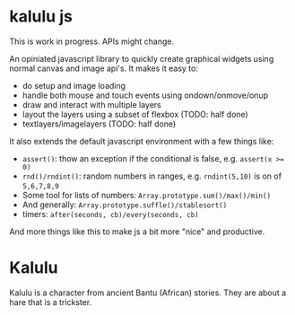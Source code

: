 # kalulu js

This is work in progress. APIs might change.

An opiniated javascript library to quickly create graphical widgets using
normal canvas and image api's. It makes it easy to:

* do setup and image loading
* handle both mouse and touch events using ondown/onmove/onup
* draw and interact with multiple layers
* layout the layers using a subset of flexbox (TODO: half done)
* textlayers/imagelayers (TODO: half done)

It also extends the default javascript environment with a few things like:

* `assert()`: thow an exception if the conditional is false, e.g. `assert(x >= 0)`
* `rnd()/rndint()`: random numbers in ranges, e.g. `rndint(5,10)` is on of `5,6,7,8,9`
* Some tool for lists of numbers: `Array.prototype.sum()/max()/min()`
* And generally: `Array.prototype.suffle()/stablesort()`
* timers: `after(seconds, cb)/every(seconds, cb)`

And more things like this to make js a bit more "nice" and productive.

# Kalulu

Kalulu is a character from ancient Bantu (African) stories. They are about a
hare that is a trickster.
